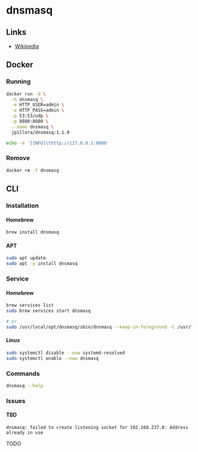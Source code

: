 # dnsmasq

## Links

- [Wikipedia](https://en.wikipedia.org/wiki/Dnsmasq)

## Docker

### Running

```sh
docker run -d \
  -h dnsmasq \
  -e HTTP_USER=admin \
  -e HTTP_PASS=admin \
  -p 53:53/udp \
  -p 8080:8080 \
  --name dnsmasq \
  jpillora/dnsmasq:1.1.0
```

```sh
echo -e '[INFO]\thttp://127.0.0.1:8080'
```

### Remove

```sh
docker rm -f dnsmasq
```

## CLI

### Installation

#### Homebrew

```sh
brew install dnsmasq
```

#### APT

```sh
sudo apt update
sudo apt -y install dnsmasq
```

### Service

#### Homebrew

```sh
brew services list
sudo brew services start dnsmasq

# or
sudo /usr/local/opt/dnsmasq/sbin/dnsmasq --keep-in-foreground -C /usr/local/etc/dnsmasq.conf -7 /usr/local/etc/dnsmasq.d,\*.conf
```

#### Linux

```sh
sudo systemctl disable --now systemd-resolved
sudo systemctl enable --now dnsmasq
```

### Commands

```sh
dnsmasq --help
```

### Issues

#### TBD

```log
dnsmasq: failed to create listening socket for 192.168.237.0: Address already in use
```

<!--
brew cleanup --dry-run
brew cleanup
-->

TODO
